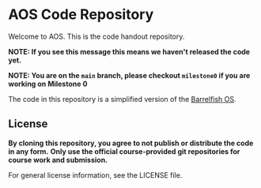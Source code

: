 # AOS Code Repository

Welcome to AOS. This is the code handout repository.

**NOTE: If you see this message this means we haven't released the code yet.**

**NOTE: You are on the `main` branch, please checkout `milestone0` if you are working on Milestone 0**

The code in this repository is a simplified version of the [Barrelfish OS](barrelfish.org).

## License

**By cloning this repository, you agree to not publish or distribute the code in any form.**
**Only use the official course-provided git repositories for course work and submission.**

For general license information, see the LICENSE file.